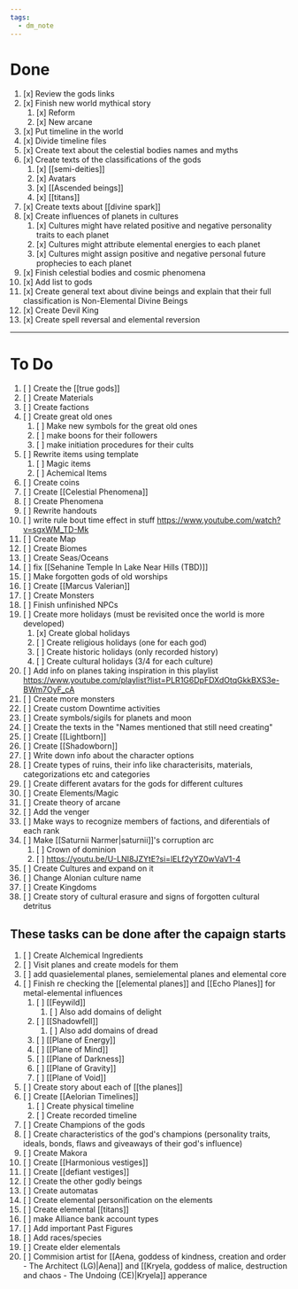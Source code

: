 ```yaml
---
tags:
  - dm_note
---
```

# Done
1. [x] Review the gods links
2. [x] Finish new world mythical story
    1. [x] Reform
    2. [x] New arcane
3. [x] Put timeline in the world
4. [x] Divide timeline files
5. [x] Create text about the celestial bodies names and myths
6. [x] Create texts of the classifications of the gods
    1. [x] [[semi-deities]]
    2. [x] Avatars
    3. [x] [[Ascended beings]]
    4. [x] [[titans]]
7. [x] Create texts about [[divine spark]]
8. [x] Create influences of planets in cultures
    1. [x] Cultures might have related positive and negative personality traits to each planet
    2. [x] Cultures might attribute elemental energies to each planet
    3. [x] Cultures might assign positive and negative personal future prophecies to each planet
9. [x] Finish celestial bodies and cosmic phenomena
10. [x] Add list to gods
11. [x] Create general text about divine beings and explain that their full classification is Non-Elemental Divine Beings
12. [x] Create Devil King
13. [x] Create spell reversal and elemental reversion 
---

# To Do
1. [ ] Create the [[true gods]] 
2. [ ] Create Materials
3. [ ] Create factions
4. [ ] Create great old ones
	1. [ ] Make new symbols for the great old ones
	2. [ ] make boons for their followers
	3. [ ] make initiation procedures for their cults
5. [ ] Rewrite items using template
	1. [ ] Magic items
	2. [ ] Achemical Items
6. [ ] Create coins
7. [ ] Create [[Celestial Phenomena]]
8. [ ] Create Phenomena
9.  [ ] Rewrite handouts
10. [ ] write rule bout time effect in stuff https://www.youtube.com/watch?v=sgxWM_TD-Mk
11. [ ] Create Map
12. [ ] Create Biomes
13. [ ] Create Seas/Oceans
14. [ ] fix [[Sehanine Temple In Lake Near Hills (TBD)]]
15. [ ] Make forgotten gods of old worships
16. [ ] Create [[Marcus Valerian]]
17. [ ] Create Monsters
18. [ ] Finish unfinished NPCs
19. [ ] Create more holidays (must be revisited once the world is more developed)
    1. [x] Create global holidays
    2. [ ] Create religious holidays (one for each god)
    3. [ ] Create historic holidays (only recorded history)
    4. [ ] Create cultural holidays (3/4 for each culture)
20. [ ] Add info on planes taking inspiration in this playlist https://www.youtube.com/playlist?list=PLR1G6DpFDXdOtqGkkBXS3e-BWm7OyF_cA
21. [ ] Create more monsters
22. [ ] Create custom Downtime activities
23. [ ] Create symbols/sigils for planets and moon
24. [ ] Create the texts in the "Names mentioned that still need creating"
25. [ ] Create [[Lightborn]]
26. [ ] Create [[Shadowborn]]
27. [ ] Write down info about the character options 
28. [ ] Create types of ruins, their info like characterisits, materials, categorizations etc and categories
29. [ ] Create different avatars for the gods for different cultures
30. [ ] Create Elements/Magic
31. [ ] Create theory of arcane
32. [ ] Add the venger
33. [ ] Make ways to recognize members of factions, and diferentials of each rank
34. [ ] Make [[Saturnii Narmer|saturnii]]'s corruption arc
	1. [ ] Crown of dominion
	2. [ ] https://youtu.be/U-LNI8JZYtE?si=lELf2yYZ0wVaV1-4
35. [ ] Create Cultures and expand on it
36. [ ] Change Alonian culture name
37. [ ] Create Kingdoms
38. [ ] Create story of cultural erasure and signs of forgotten cultural detritus
## These tasks can be done after the capaign starts
1. [ ] Create Alchemical Ingredients
2. [ ] Visit planes and create models for them 
3. [ ] add quasielemental planes, semielemental planes and elemental core
4. [ ] Finish re checking the [[elemental planes]] and [[Echo Planes]] for metal-elemental influences
    1. [ ] [[Feywild]]
        1. [ ] Also add domains of delight
    2. [ ] [[Shadowfell]]
        1. [ ] Also add domains of dread
    3. [ ] [[Plane of Energy]]
    4. [ ] [[Plane of Mind]]
    5. [ ] [[Plane of Darkness]]
    6. [ ] [[Plane of Gravity]]
    7. [ ] [[Plane of Void]]
5.  [ ] Create story about each of [[the planes]]
6. [ ] Create [[Aelorian Timelines]]
    1. [ ] Create physical timeline
    2. [ ] Create recorded timeline
7. [ ] Create Champions of the gods
8. [ ] Create characteristics of the god's champions (personality traits, ideals, bonds, flaws and giveaways of their god's influence)
9. [ ] Create Makora
10. [ ] Create [[Harmonious vestiges]]
11. [ ] Create [[defiant vestiges]]
12. [ ] Create the other godly beings
13. [ ] Create automatas
14. [ ] Create elemental personification on the elements
15. [ ] Create elemental [[titans]]
16. [ ] make Alliance bank account types
17. [ ] Add important Past Figures
18. [ ] Add races/species
19. [ ] Create elder elementals
20. [ ] Commision artist for [[Aena, goddess of kindness, creation and order - The Architect (LG)|Aena]] and [[Kryela, goddess of malice, destruction and chaos - The Undoing (CE)|Kryela]] apperance